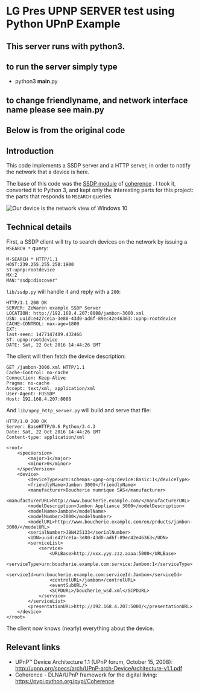 # LG Pres UPNP SERVER test using Python UPnP Example 

## This server runs with python3.
## to run the server simply type 

 - python3 __main__.py


## to change friendlyname, and network interface name please see __main__.py



## Below is from the original code


## Introduction

This code implements a SSDP server and a HTTP server, in order to notify the network that a device is here.

The base of this code was the [SSDP module](https://github.com/palfrey/coherence/blob/master/coherence/upnp/core/ssdp.py) of [coherence](http://coherence.beebits.net) .
I took it, converted it to Python 3, and kept only the interesting parts for this project: the parts that responds to `MSEARCH` queries.
 
![Our device is the network view of Windows 10](a-upnp-device-visible-in-the-network-center-of-windows-10.png "Our device is the network view ofWindows 10")

## Technical details

First, a SSDP client will try to search devices on the network by issuing
a `MSEARCH *` query:

    M-SEARCH * HTTP/1.1
    HOST:239.255.255.250:1900
    ST:upnp:rootdevice
    MX:2
    MAN:"ssdp:discover"

`lib/ssdp.py` will handle it and reply with a `200`:

    HTTP/1.1 200 OK
    SERVER: ZeWaren example SSDP Server
    LOCATION: http://192.168.4.207:8088/jambon-3000.xml
    USN: uuid:e427ce1a-3e80-43d0-ad6f-89ec42e46363::upnp:rootdevice
    CACHE-CONTROL: max-age=1800
    EXT: 
    last-seen: 1477147409.432466
    ST: upnp:rootdevice
    DATE: Sat, 22 Oct 2016 14:44:26 GMT

The client will then fetch the device description:

    GET /jambon-3000.xml HTTP/1.1
    Cache-Control: no-cache
    Connection: Keep-Alive
    Pragma: no-cache
    Accept: text/xml, application/xml
    User-Agent: FDSSDP
    Host: 192.168.4.207:8088


And `lib/upnp_http_server.py` will build and serve that file:

    HTTP/1.0 200 OK
    Server: BaseHTTP/0.6 Python/3.4.3
    Date: Sat, 22 Oct 2016 14:44:26 GMT
    Content-type: application/xml
    
    <root>
        <specVersion>
            <major>1</major>
            <minor>0</minor>
        </specVersion>
        <device>
            <deviceType>urn:schemas-upnp-org:device:Basic:1</deviceType>
            <friendlyName>Jambon 3000</friendlyName>
            <manufacturer>Boucherie numrique SAS</manufacturer>
            <manufacturerURL>http://www.boucherie.example.com/</manufacturerURL>
            <modelDescription>Jambon Appliance 3000</modelDescription>
            <modelName>Jambon</modelName>
            <modelNumber>3000</modelNumber>
            <modelURL>http://www.boucherie.example.com/en/prducts/jambon-3000/</modelURL>
            <serialNumber>JBN425133</serialNumber>
            <UDN>uuid:e427ce1a-3e80-43d0-ad6f-89ec42e46363</UDN>
            <serviceList>
                <service>
                    <URLBase>http://xxx.yyy.zzz.aaaa:5000</URLBase>
                    <serviceType>urn:boucherie.example.com:service:Jambon:1</serviceType>
                    <serviceId>urn:boucherie.example.com:serviceId:Jambon</serviceId>
                    <controlURL>/jambon</controlURL>
                    <eventSubURL/>
                    <SCPDURL>/boucherie_wsd.xml</SCPDURL>
                </service>
            </serviceList>
            <presentationURL>http://192.168.4.207:5000/</presentationURL>
        </device>
    </root>

The client now knows (nearly) everything about the device.

## Relevant links

 * UPnP™ Device Architecture 1.1 (UPnP forum, October 15, 2008): http://upnp.org/specs/arch/UPnP-arch-DeviceArchitecture-v1.1.pdf
 * Coherence - DLNA/UPnP framework for the digital living:  https://pypi.python.org/pypi/Coherence
